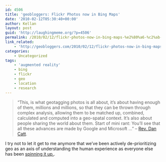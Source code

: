 ```yaml
---
id: 4506
title: 'geobloggers: Flickr Photos now in Bing Maps'
date: '2010-02-12T05:30:40+00:00'
author: Kellan
layout: post
guid: 'http://laughingmeme.org/?p=4506'
permalink: /2010/02/12/flickr-photos-now-in-bing-maps-%e2%80%a6-%c2%ab-geobloggers/
link_related:
    - 'http://geobloggers.com/2010/02/12/flickr-photos-now-in-bing-maps/'
categories:
    - Uncategorized
tags:
    - 'augmented reality'
    - bing
    - flickr
    - geo
    - location
    - research
---
```


> “This, is what geotagging photos is all about, it’s about having enough of them, millions and millions, so that they can be thrown through complex analysis, allowing them to be matched up, combined, calculated and computed into a geo-spatal context. It’s also about people sharing the world about them. Start of mini rant: You’ll see that all these advances are made by Google and Microsoft …” – [Rev. Dan Catt](http://geobloggers.com/2010/02/12/flickr-photos-now-in-bing-maps/).

I try not to let it get to me anymore that we’ve been actively de-prioritizing geo as an axis of understanding the human experience as everyone else has been [spinning it up.](http://twitter.com/kellan/status/8978944599).